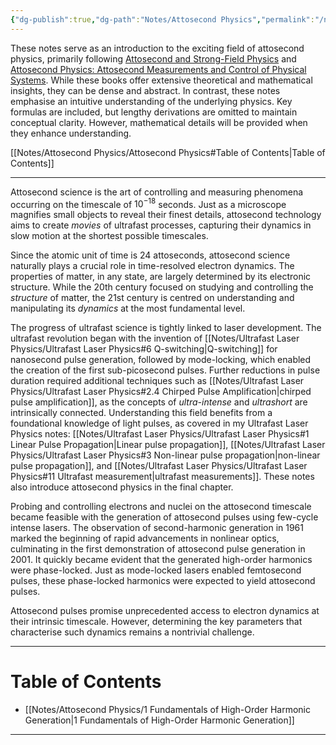 ```yaml
---
{"dg-publish":true,"dg-path":"Notes/Attosecond Physics","permalink":"/notes/attosecond-physics/","dgShowBacklinks":"false","dgShowLocalGraph":true,"dgShowInlineTitle":true,"dgShowToc":"false","updated":"2025-02-02T13:45:59.000+01:00"}
---
```


These notes serve as an introduction to the exciting field of attosecond physics, primarily following [Attosecond and Strong-Field Physics](https://www.cambridge.org/core/books/attosecond-and-strongfield-physics/B75E906A3C0AFE97902F0500312816B3) and [Attosecond Physics: Attosecond Measurements and Control of Physical Systems](https://link.springer.com/book/10.1007/978-3-642-37623-8). While these books offer extensive theoretical and mathematical insights, they can be dense and abstract. In contrast, these notes emphasise an intuitive understanding of the underlying physics. Key formulas are included, but lengthy derivations are omitted to maintain conceptual clarity. However, mathematical details will be provided when they enhance understanding.

[[Notes/Attosecond Physics/Attosecond Physics#Table of Contents\|Table of Contents]]

---

Attosecond science is the art of controlling and measuring phenomena occurring on the timescale of $10^{-18}$ seconds. Just as a microscope magnifies small objects to reveal their finest details, attosecond technology aims to create _movies_ of ultrafast processes, capturing their dynamics in slow motion at the shortest possible timescales.

Since the atomic unit of time is 24 attoseconds, attosecond science naturally plays a crucial role in time-resolved electron dynamics. The properties of matter, in any state, are largely determined by its electronic structure. While the 20th century focused on studying and controlling the _structure_ of matter, the 21st century is centred on understanding and manipulating its _dynamics_ at the most fundamental level.

The progress of ultrafast science is tightly linked to laser development. The ultrafast revolution began with the invention of [[Notes/Ultrafast Laser Physics/Ultrafast Laser Physics#6 Q-switching\|Q-switching]] for nanosecond pulse generation, followed by mode-locking, which enabled the creation of the first sub-picosecond pulses. Further reductions in pulse duration required additional techniques such as [[Notes/Ultrafast Laser Physics/Ultrafast Laser Physics#2.4 Chirped Pulse Amplification\|chirped pulse amplification]], as the concepts of _ultra-intense_ and _ultrashort_ are intrinsically connected. Understanding this field benefits from a foundational knowledge of light pulses, as covered in my Ultrafast Laser Physics notes: [[Notes/Ultrafast Laser Physics/Ultrafast Laser Physics#1 Linear Pulse Propagation\|Linear pulse propagation]], [[Notes/Ultrafast Laser Physics/Ultrafast Laser Physics#3 Non-linear pulse propagation\|non-linear pulse propagation]], and [[Notes/Ultrafast Laser Physics/Ultrafast Laser Physics#11 Ultrafast measurement\|ultrafast measurements]]. These notes also introduce attosecond physics in the final chapter.

Probing and controlling electrons and nuclei on the attosecond timescale became feasible with the generation of attosecond pulses using few-cycle intense lasers. The observation of second-harmonic generation in 1961 marked the beginning of rapid advancements in nonlinear optics, culminating in the first demonstration of attosecond pulse generation in 2001. It quickly became evident that the generated high-order harmonics were phase-locked. Just as mode-locked lasers enabled femtosecond pulses, these phase-locked harmonics were expected to yield attosecond pulses.

Attosecond pulses promise unprecedented access to electron dynamics at their intrinsic timescale. However, determining the key parameters that characterise such dynamics remains a nontrivial challenge.

---
# Table of Contents
- [[Notes/Attosecond Physics/1 Fundamentals of High-Order Harmonic Generation\|1 Fundamentals of High-Order Harmonic Generation]]

---
